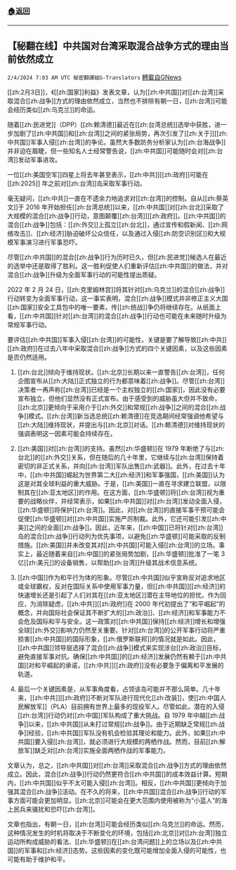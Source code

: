 ###  [:house:返回](README.md)
---


## 【秘翻在线】中共国对台湾采取混合战争方式的理由当前依然成立
`2/4/2024 7:03 AM UTC 秘密翻譯組G-Translators` [轉載自GNews](https://gnews.org/articles/2280102)

[[zh:2月3日]]，《[[zh:国家]]利益》发表文章，认为[[zh:中共国]]对[[zh:台湾]]采取混合[[zh:战争]]方式的理由依然成立，当然也不排除有朝一日，[[zh:台湾]]可能会经历类似[[zh:乌克兰]]的命运。

随着[[zh:民进党]]（DPP）[[zh:赖清德]]最近在[[zh:台湾总统]]选举中获胜，进一步加剧了[[zh:中共国]]和[[zh:台湾]]之间的紧张局势，再次引发了[[zh:关于]][[zh:中共国]]军事入侵[[zh:台湾]]的争论。虽然大多数防务分析家认为[[zh:台海战争]]并非迫在眉睫，但一些知名人士经常警告说，[[zh:中共国]]可能随时会对[[zh:台湾]]发动军事进攻。

一位[[zh:美国空军]]四星上将去年甚至表示，[[zh:中共]][[zh:政府]]可能在 [[zh:2025]] 年之前对[[zh:台湾]]岛采取军事行动。

毫无疑问，[[zh:中共]]一直在不遗余力地追求对[[zh:台湾]]的控制。自从[[zh:蔡英文]]于 2016 年开始担任[[zh:台湾总统]]以来，[[zh:中共国]]对[[zh:台北]]采取了大规模的混合[[zh:战争]]行动，意图颠覆[[zh:台湾]][[zh:政府]]。[[zh:中共国]]的混合[[zh:战争]]包括：[[zh:外交]]上孤立[[zh:台北]]，通过宣传和假新闻、[[zh:网络攻击]]、[[zh:经济]]胁迫破坏公众信任，以及通过入侵[[zh:防空识别区]]和大规模军事演习进行军事恐吓。

尽管[[zh:中共国]]的混合[[zh:战争]]行为历时已久，但[[zh:民进党]]候选人在最近的选举中还是取得了胜利。这一胜利促使人们重新评估[[zh:中共国]]的做法，并对混合[[zh:战争]]升级为全面军事行动的可能性提出质疑。

2022 年 2 月 24 日，[[zh:克里姆林宫]]将其针对[[zh:乌克兰]]的混合[[zh:战争]]行动转变为全面军事行动，这一事实表明，混合[[zh:战争]]模式并非修正主义大国[[zh:国家]]安全工具包中的唯一要素，传[[zh:统战]]争仍将继续存在。从纸面上看，[[zh:中共国]]针对[[zh:台湾]]的混合[[zh:战争]]行动也可能在未来随时升级为常规军事行动。

要评估[[zh:中共国]]军事入侵[[zh:台湾]]的可能性，关键是要了解导致[[zh:中共]][[zh:政府]]在过去八年中采取混合[[zh:战争]]方式的四个关键因素，以及这些因素是否仍然适用。

1.  [[zh:台北]]倾向于维持现状。[[zh:北京]]长期以来一直警告[[zh:台湾]]，任何企图宣布从[[zh:大陆]]正式独立的行为都意味着[[zh:战争]]。尽管[[zh:台湾]]决策者一再声称[[zh:台湾]]已经是一个主权独立的[[zh:国家]]，因此没有必要宣布独立，但他们显然没有正式宣布。由于感受到的威胁虽大但并不致命，[[zh:北京]]更倾向于采用介于[[zh:外交]]和常规[[zh:战争]]之间的混合[[zh:战争]]模式。[[zh:台湾]]新当选总统[[zh:赖清德]]在竞选期间经常强调他希望与[[zh:大陆]]维持现状，并提出与[[zh:北京]]对话。[[zh:赖清德]]对维持现状的强调表明这一因素可能会持续存在。

2.  [[zh:美国]]对[[zh:台湾]]的支持。虽然[[zh:华盛顿]]在 1979 年断绝了与[[zh:台北]]的[[zh:外交]]关系，但在随后的几十年里，它继续与[[zh:台湾]]保持着密切的非正式关系，并向[[zh:台湾]]军队出售[[zh:武器]]。此外，在过去十年中，[[zh:中共国]]崛起为世界第二大[[zh:经济]]和军事强国，[[zh:美国]]认为这是对其全球利益的重大威胁。于是，[[zh:美国]]一直在寻求建立联盟，以限制其在[[zh:亚太地区]]的作用。在这方面，[[zh:华盛顿]]将[[zh:台湾]]视为重要的战略伙伴，并经常表示，如果[[zh:中共国]]对[[zh:台湾]]发动全面入侵，[[zh:华盛顿]]将保护[[zh:台湾]]。因此，对[[zh:台湾]]的直接军事干预可能会促使[[zh:华盛顿]]对[[zh:中共国]]实施严厉制裁。此外，它还可能引发[[zh:中美]]之间的全面[[zh:战争]]。因此，近年来，[[zh:中国]]已将针对[[zh:台湾]]岛的混合[[zh:战争]]行动列为优先事项，以避免[[zh:华盛顿]]可能采取的反制措施。[[zh:美国]]并未改变其对[[zh:中共国]]可能入侵[[zh:台湾]]的立场。事实上，最近随着来自[[zh:中国]]的紧张局势加剧，[[zh:华盛顿]]批准了一笔 3 亿[[zh:美元]]的设备销售，以帮助[[zh:台湾]]升级其战术信息系统。

3.  [[zh:中国]]作为和平行为体的形象。尽管[[zh:中共国]]似乎宣称反对追求地区或全球霸权，反对在国际关系中使用军事力量，但[[zh:中共国]][[zh:经济]]的快速增长还是引起了人们对其在[[zh:亚太地区]]潜在主导地位的担忧。作为回应，为消除疑虑，[[zh:中共]][[zh:政府]]在 2000 年代初提出了“和平崛起”的概念，并向国际社会保证其不断扩大的[[zh:政治]]、[[zh:经济]]和军事能力不会危及国际和平与安全。这一政策对[[zh:中共国]]保持[[zh:经济]]增长和增强全球[[zh:外交]]影响力仍然至关重要。针对[[zh:台湾]]的公开军事行动将严重损害[[zh:中共国]]的国际形象，[[zh:俄罗斯联邦]]的情况就是如此。因此，[[zh:中共国]]领导层选择了混合[[zh:战争]]模式来实现涉台[[zh:政治]]目标，避免直接军事对抗。确保[[zh:中共国]]的[[zh:经济]]发展仍然有赖于[[zh:中共国]]对和平崛起的承诺，[[zh:中共]][[zh:政府]]没有必要急于偏离和平发展的轨道。

4.  最后一个关键因素是，从军事角度看，占领该岛可能并不那么简单。几十年来，[[zh:中共]][[zh:政府]]不断对军队进行现代化[[zh:改装]]，使[[zh:中国人民解放军]]（PLA）目前拥有世界上最多的现役军人。尽管如此，潜在的入侵[[zh:台湾]]行动仍对[[zh:中国]]军队构成了重大挑战。自 1979 年中越[[zh:战争]]以来，[[zh:中共国]]从未打过常规[[zh:战争]]。由于近期缺乏常规[[zh:战争]]经验，[[zh:中共国]]军队没有机会检验其理论和能力。此外，如果[[zh:中共国]]要入侵[[zh:台湾]]，就必须进行大规模的两栖作战。然而，目前[[zh:解放军]]缺乏对[[zh:台湾]]实施全面两栖作战的军事能力。

文章认为，总之，[[zh:中共国]]对[[zh:台湾]]采取混合[[zh:战争]]方式的理由依然成立。因此，混合[[zh:战争]]行动仍然更符合[[zh:中共国]]的成本效益计算。短期内，[[zh:中共国]]似乎不太可能入侵[[zh:台湾]]。相反，[[zh:中共国]]更倾向于加强其混合[[zh:战争]]活动。在不久的将来，[[zh:中共国]]混合[[zh:战争]]行动的军事方面可能会更加明显。[[zh:北京]]可能会在更大范围内使用被称为“小蓝人”的海上民兵来骚扰和恐吓[[zh:台湾]]。

文章也指出，有朝一日，[[zh:台湾]]可能会经历类似[[zh:乌克兰]]的命运。然而，这种情况发生的时机将取决于不断变化的环境，包括[[zh:北京]]对[[zh:台湾]]独立运动所构成威胁的看法、[[zh:华盛顿]]在[[zh:台湾问题]]上的立场以及[[zh:中共国]]的军事和[[zh:经济]]态势。这些因素的变化既可能增加全面入侵的可能性，也可能有助于维护和平。
